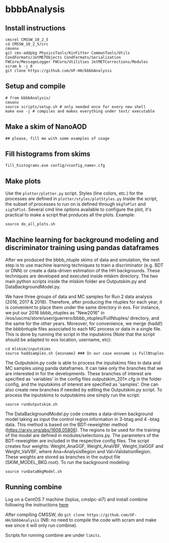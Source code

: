 # bbbbAnalysis

## Install instructions
```
cmsrel CMSSW_10_2_5
cd CMSSW_10_2_5/src
cmsenv
git cms-addpkg PhysicsTools/KinFitter CommonTools/Utils CondFormats/JetMETObjects CondFormats/Serialization FWCore/MessageLogger FWCore/Utilities JetMETCorrections/Modules
scram b -j 8
git clone https://github.com/UF-HH/bbbbAnalysis
```

## Setup and compile
```
# from bbbbAnalysis/
cmsenv
source scripts/setup.sh # only needed once for every new shell
make exe -j # compiles and makes everything under test/ executable
````

## Make a skim of NanoAOD
```
## please, fill me with some examples of usage
````

## Fill histograms from skims
```
fill_histograms.exe config/<config_name>.cfg
````

## Make plots
Use the ``plotter/plotter.py`` script. Styles (line colors, etc.) for the processes are defined in ``plotter/styles/plotStyles.py``
Inside the script, the subset of processes to run on is defined through ``bkgToPlot`` and  ``sigToPlot``.
Several cmd line options available to configure the plot, it's practical to make a script that produces all the plots.
Example:
```
source do_all_plots.sh
````

## Machine learning for background modeling and discriminator training using pandas dataframes
After we produced the bbbb_ntuple skims of data and simulation, the next step is to use machine learning techniques to train a discriminator (e.g. BDT or DNN) or create a data-driven estimation of the HH backgrounds. These techniques are developed and executed inside mlskim directory. The two main python scripts inside the mlskim folder are Outputskim.py and DataBackgroundModel.py. 

We have three groups of data and MC samples for Run 2 data analysis (2016, 2017 & 2018). Therefore, after producing the ntuples for each year, it is convenient to place them under the same directory in eos. For instance, we put our 2016 bbbb_ntuples as "New2016" in /eos/uscms/store/user/guerrero/bbbb_ntuples/FullNtuples/ directory, and the same for the other years. Moreover, for convenience, we merge (hadd!) the bbbbntuple files associated to each MC process or data in a single file. This is done by running the script in the inputskims (Note that the script should be adapted to eos location, username, etc):
```
cd mlskim/inputskims
source haddsamples.sh {eosname} ### In our case eosname is FullNtuples
````
The Outputskim.py code is able to process the inputskims files in data and MC samples using panda dataframes. It can take only the branches that we are interested in for the developments. These branches of interest are specified as 'variables' in the config files outputskim_201*.cfg in the folder config, and the inputskims of interest are specified as 'samples'. One can also create new branches if needed by editing the Outputskim.py script. To process the inputskims to outputskims one simply run the script:
```
source runOutputskim.sh
````
The DataBackgroundModel.py code creates a data-driven background model taking as input the control region information in 3-btag and 4 -btag data. This method is based on the BDT-reweighter method (https://arxiv.org/abs/1608.05806). The regions to be used for the training of the model are defined in modules/selections.py. The parameters of the BDT-reweighter are included in the respective config files. The script creates four weights: Weight_AnaGGF, Weight_AnaVBF, Weight_ValGGF and Weight_ValVBF, where Ana=AnalysisRegion and Val=ValidationRegion. These weights are stored as branches in the output file (SKIM_MODEL_BKG.root). To run the background modeling:
```
source runDataBkgModel.sh

````
## Running combine
Log on a CentOS 7 machine (lxplus, cmslpc-sl7) and install combine following the instructions [here](https://cms-analysis.github.io/HiggsAnalysis-CombinedLimit/#for-end-users-that-dont-need-to-commit-or-do-any-development)

After compiling  CMSSW, do ``git clone https://github.com/UF-HH/bbbbAnalysis`` (NB: no need to compile the code with scram and make exe since it will only run combine).

Scripts for running combine are under ``limits``.

